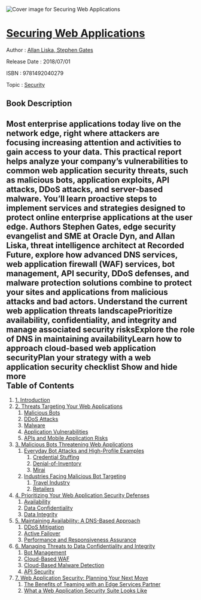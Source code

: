 ![Cover image for Securing Web Applications](https://imgdetail.ebookreading.net/cover/cover/security/EB9781492040279.jpg)

[Securing Web Applications](https://ebookreading.net/view/book/Securing+Web+Applications-EB9781492040279_1.html "Securing Web Applications")
====================================================================================================================

Author : [Allan Liska](https://ebookreading.net/search/author/Allan+Liska),[ Stephen Gates](https://ebookreading.net/search/author/+Stephen+Gates)

Release Date : 2018/07/01

ISBN : 9781492040279

Topic : [Security](https://ebookreading.net/search/category/security)

Book Description
-----------------

 Most enterprise applications today live on the network edge, right where attackers are focusing increasing attention and activities to gain access to your data. This practical report helps analyze your company’s vulnerabilities to common web application security threats, such as malicious bots, application exploits, API attacks, DDoS attacks, and server-based malware. You’ll learn proactive steps to implement services and strategies designed to protect online enterprise applications at the user edge.
Authors Stephen Gates, edge security evangelist and SME at Oracle Dyn, and Allan Liska, threat intelligence architect at Recorded Future, explore how advanced DNS services, web application firewall (WAF) services, bot management, API security, DDoS defenses, and malware protection solutions combine to protect your sites and applications from malicious attacks and bad actors.
Understand the current web application threats landscapePrioritize availability, confidentiality, and integrity and manage associated security risksExplore the role of DNS in maintaining availabilityLearn how to approach cloud-based web application securityPlan your strategy with a web application security checklist        Show and hide more                
Table of Contents
-----------------

1. [1. Introduction](https://ebookreading.net/view/book/Securing+Web+Applications-EB9781492040279_5.html#introduction)
1. [2. Threats Targeting Your Web Applications](https://ebookreading.net/view/book/Securing+Web+Applications-EB9781492040279_6.html#threats_targeting_y)
    1. [Malicious Bots](https://ebookreading.net/view/book/Securing+Web+Applications-EB9781492040279_6.html#malicious_bots)
    1. [DDoS Attacks](https://ebookreading.net/view/book/Securing+Web+Applications-EB9781492040279_6.html#ddos_attacks)
    1. [Malware](https://ebookreading.net/view/book/Securing+Web+Applications-EB9781492040279_6.html#malware)
    1. [Application Vulnerabilities](https://ebookreading.net/view/book/Securing+Web+Applications-EB9781492040279_6.html#application_vulnera)
    1. [APIs and Mobile Application Risks](https://ebookreading.net/view/book/Securing+Web+Applications-EB9781492040279_6.html#apis_and_mobile_app)
1. [3. Malicious Bots Threatening Web Applications](https://ebookreading.net/view/book/Securing+Web+Applications-EB9781492040279_7.html#malicious_bots_thre)
    1. [Everyday Bot Attacks and High-Profile Examples](https://ebookreading.net/view/book/Securing+Web+Applications-EB9781492040279_7.html#everyday_bot_attack)
        1. [Credential Stuffing](https://ebookreading.net/view/book/Securing+Web+Applications-EB9781492040279_7.html#credential_stuffing)
        1. [Denial-of-Inventory](https://ebookreading.net/view/book/Securing+Web+Applications-EB9781492040279_7.html#denial-of-inventory)
        1. [Mirai](https://ebookreading.net/view/book/Securing+Web+Applications-EB9781492040279_7.html#mirai)
    1. [Industries Facing Malicious Bot Targeting](https://ebookreading.net/view/book/Securing+Web+Applications-EB9781492040279_7.html#industries_facing_m)
        1. [Travel Industry](https://ebookreading.net/view/book/Securing+Web+Applications-EB9781492040279_7.html#travel_industry)
        1. [Retailers](https://ebookreading.net/view/book/Securing+Web+Applications-EB9781492040279_7.html#retailers)
1. [4. Prioritizing Your Web Application Security Defenses](https://ebookreading.net/view/book/Securing+Web+Applications-EB9781492040279_8.html#prioritizing_your_w)
    1. [Availability](https://ebookreading.net/view/book/Securing+Web+Applications-EB9781492040279_8.html#availability)
    1. [Data Confidentiality](https://ebookreading.net/view/book/Securing+Web+Applications-EB9781492040279_8.html#data_confidentialit)
    1. [Data Integrity](https://ebookreading.net/view/book/Securing+Web+Applications-EB9781492040279_8.html#data_integrity)
1. [5. Maintaining Availability: A DNS-Based Approach](https://ebookreading.net/view/book/Securing+Web+Applications-EB9781492040279_9.html#maintaining_availab)
    1. [DDoS Mitigation](https://ebookreading.net/view/book/Securing+Web+Applications-EB9781492040279_9.html#ddos_mitigation)
    1. [Active Failover](https://ebookreading.net/view/book/Securing+Web+Applications-EB9781492040279_9.html#active_failover)
    1. [Performance and Responsiveness Assurance](https://ebookreading.net/view/book/Securing+Web+Applications-EB9781492040279_9.html#performance_and_res)
1. [6. Managing Threats to Data Confidentiality and Integrity](https://ebookreading.net/view/book/Securing+Web+Applications-EB9781492040279_10.html#managing_threats_to)
    1. [Bot Management](https://ebookreading.net/view/book/Securing+Web+Applications-EB9781492040279_10.html#bot_management)
    1. [Cloud-Based WAF](https://ebookreading.net/view/book/Securing+Web+Applications-EB9781492040279_10.html#cloud-based_waf)
    1. [Cloud-Based Malware Detection](https://ebookreading.net/view/book/Securing+Web+Applications-EB9781492040279_10.html#cloud-based_malware)
    1. [API Security](https://ebookreading.net/view/book/Securing+Web+Applications-EB9781492040279_10.html#api_security)
1. [7. Web Application Security: Planning Your Next Move](https://ebookreading.net/view/book/Securing+Web+Applications-EB9781492040279_11.html#web_application_sec)
    1. [The Benefits of Teaming with an Edge Services Partner](https://ebookreading.net/view/book/Securing+Web+Applications-EB9781492040279_11.html#the_benefits_of_tea)
    1. [What a Web Application Security Suite Looks Like](https://ebookreading.net/view/book/Securing+Web+Applications-EB9781492040279_11.html#what_a_web_applicat)
